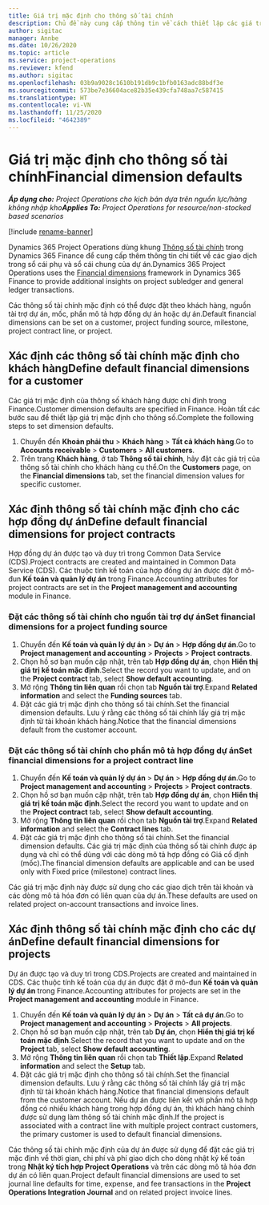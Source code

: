 ```yaml
---
title: Giá trị mặc định cho thông số tài chính
description: Chủ đề này cung cấp thông tin về cách thiết lập các giá trị mặc định cho thông số tài chính.
author: sigitac
manager: Annbe
ms.date: 10/26/2020
ms.topic: article
ms.service: project-operations
ms.reviewer: kfend
ms.author: sigitac
ms.openlocfilehash: 03b9a9028c1610b191db9c1bfb0163adc88bdf3e
ms.sourcegitcommit: 573be7e36604ace82b35e439cfa748aa7c587415
ms.translationtype: HT
ms.contentlocale: vi-VN
ms.lasthandoff: 11/25/2020
ms.locfileid: "4642389"
---
```

# <a name="financial-dimension-defaults"></a><span data-ttu-id="17f5d-103">Giá trị mặc định cho thông số tài chính</span><span class="sxs-lookup"><span data-stu-id="17f5d-103">Financial dimension defaults</span></span>

<span data-ttu-id="17f5d-104">_**Áp dụng cho:** Project Operations cho kịch bản dựa trên nguồn lực/hàng không nhập kho_</span><span class="sxs-lookup"><span data-stu-id="17f5d-104">_**Applies To:** Project Operations for resource/non-stocked based scenarios_</span></span>

[!include [rename-banner](~/includes/cc-data-platform-banner.md)]

<span data-ttu-id="17f5d-105">Dynamics 365 Project Operations dùng khung [Thông số tài chính](https://docs.microsoft.com/dynamics365/finance/general-ledger/financial-dimensions) trong Dynamics 365 Finance để cung cấp thêm thông tin chi tiết về các giao dịch trong sổ cái phụ và sổ cái chung của dự án.</span><span class="sxs-lookup"><span data-stu-id="17f5d-105">Dynamics 365 Project Operations uses the [Financial dimensions](https://docs.microsoft.com/dynamics365/finance/general-ledger/financial-dimensions) framework in Dynamics 365 Finance to provide additional insights on project subledger and general ledger transactions.</span></span>

<span data-ttu-id="17f5d-106">Các thông số tài chính mặc định có thể được đặt theo khách hàng, nguồn tài trợ dự án, mốc, phần mô tả hợp đồng dự án hoặc dự án.</span><span class="sxs-lookup"><span data-stu-id="17f5d-106">Default financial dimensions can be set on a customer, project funding source, milestone, project contract line, or project.</span></span>

## <a name="define-default-financial-dimensions-for-a-customer"></a><span data-ttu-id="17f5d-107">Xác định các thông số tài chính mặc định cho khách hàng</span><span class="sxs-lookup"><span data-stu-id="17f5d-107">Define default financial dimensions for a customer</span></span>

<span data-ttu-id="17f5d-108">Các giá trị mặc định của thông số khách hàng được chỉ định trong Finance.</span><span class="sxs-lookup"><span data-stu-id="17f5d-108">Customer dimension defaults are specified in Finance.</span></span> <span data-ttu-id="17f5d-109">Hoàn tất các bước sau để thiết lập giá trị mặc định cho thông số.</span><span class="sxs-lookup"><span data-stu-id="17f5d-109">Complete the following steps to set dimension defaults.</span></span>

1. <span data-ttu-id="17f5d-110">Chuyển đến **Khoản phải thu** > **Khách hàng** > **Tất cả khách hàng**.</span><span class="sxs-lookup"><span data-stu-id="17f5d-110">Go to **Accounts receivable** > **Customers** > **All customers**.</span></span>
2. <span data-ttu-id="17f5d-111">Trên trang **Khách hàng**, ở tab **Thông số tài chính**, hãy đặt các giá trị của thông số tài chính cho khách hàng cụ thể.</span><span class="sxs-lookup"><span data-stu-id="17f5d-111">On the **Customers** page, on the **Financial dimensions** tab, set the financial dimension values for specific customer.</span></span>

## <a name="define-default-financial-dimensions-for-project-contracts"></a><span data-ttu-id="17f5d-112">Xác định thông số tài chính mặc định cho các hợp đồng dự án</span><span class="sxs-lookup"><span data-stu-id="17f5d-112">Define default financial dimensions for project contracts</span></span>

<span data-ttu-id="17f5d-113">Hợp đồng dự án được tạo và duy trì trong Common Data Service (CDS).</span><span class="sxs-lookup"><span data-stu-id="17f5d-113">Project contracts are created and maintained in Common Data Service (CDS).</span></span> <span data-ttu-id="17f5d-114">Các thuộc tính kế toán của hợp đồng dự án được đặt ở mô-đun **Kế toán và quản lý dự án** trong Finance.</span><span class="sxs-lookup"><span data-stu-id="17f5d-114">Accounting attributes for project contracts are set in the **Project management and accounting** module in Finance.</span></span>

### <a name="set-financial-dimensions-for-a-project-funding-source"></a><span data-ttu-id="17f5d-115">Đặt các thông số tài chính cho nguồn tài trợ dự án</span><span class="sxs-lookup"><span data-stu-id="17f5d-115">Set financial dimensions for a project funding source</span></span>

1. <span data-ttu-id="17f5d-116">Chuyển đến **Kế toán và quản lý dự án** > **Dự án** > **Hợp đồng dự án**.</span><span class="sxs-lookup"><span data-stu-id="17f5d-116">Go to **Project management and accounting** > **Projects** > **Project contracts**.</span></span>
2. <span data-ttu-id="17f5d-117">Chọn hồ sơ bạn muốn cập nhật, trên tab **Hợp đồng dự án**, chọn **Hiển thị giá trị kế toán mặc định**.</span><span class="sxs-lookup"><span data-stu-id="17f5d-117">Select the record you want to update, and on the **Project contract** tab, select **Show default accounting**.</span></span>
3. <span data-ttu-id="17f5d-118">Mở rộng **Thông tin liên quan** rồi chọn tab **Nguồn tài trợ**.</span><span class="sxs-lookup"><span data-stu-id="17f5d-118">Expand **Related information** and select the **Funding sources** tab.</span></span>
4. <span data-ttu-id="17f5d-119">Đặt các giá trị mặc định cho thông số tài chính.</span><span class="sxs-lookup"><span data-stu-id="17f5d-119">Set the financial dimension defaults.</span></span> <span data-ttu-id="17f5d-120">Lưu ý rằng các thông số tài chính lấy giá trị mặc định từ tài khoản khách hàng.</span><span class="sxs-lookup"><span data-stu-id="17f5d-120">Notice that the financial dimensions default from the customer account.</span></span>

### <a name="set-financial-dimensions-for-a-project-contract-line"></a><span data-ttu-id="17f5d-121">Đặt các thông số tài chính cho phần mô tả hợp đồng dự án</span><span class="sxs-lookup"><span data-stu-id="17f5d-121">Set financial dimensions for a project contract line</span></span>

1. <span data-ttu-id="17f5d-122">Chuyển đến **Kế toán và quản lý dự án** > **Dự án** > **Hợp đồng dự án**.</span><span class="sxs-lookup"><span data-stu-id="17f5d-122">Go to **Project management and accounting** > **Projects** > **Project contracts**.</span></span>
2. <span data-ttu-id="17f5d-123">Chọn hồ sơ bạn muốn cập nhật, trên tab **Hợp đồng dự án**, chọn **Hiển thị giá trị kế toán mặc định**.</span><span class="sxs-lookup"><span data-stu-id="17f5d-123">Select the record you want to update and on the **Project contract** tab, select **Show default accounting**.</span></span>
3. <span data-ttu-id="17f5d-124">Mở rộng **Thông tin liên quan** rồi chọn tab **Nguồn tài trợ**.</span><span class="sxs-lookup"><span data-stu-id="17f5d-124">Expand **Related information** and select the **Contract lines** tab.</span></span>
4. <span data-ttu-id="17f5d-125">Đặt các giá trị mặc định cho thông số tài chính.</span><span class="sxs-lookup"><span data-stu-id="17f5d-125">Set the financial dimension defaults.</span></span> <span data-ttu-id="17f5d-126">Các giá trị mặc định của thông số tài chính được áp dụng và chỉ có thể dùng với các dòng mô tả hợp đồng có Giá cố định (mốc).</span><span class="sxs-lookup"><span data-stu-id="17f5d-126">The financial dimension defaults are applicable and can be used only with Fixed price (milestone) contract lines.</span></span>

<span data-ttu-id="17f5d-127">Các giá trị mặc định này được sử dụng cho các giao dịch trên tài khoản và các dòng mô tả hóa đơn có liên quan của dự án.</span><span class="sxs-lookup"><span data-stu-id="17f5d-127">These defaults are used on related project on-account transactions and invoice lines.</span></span>

## <a name="define-default-financial-dimensions-for-projects"></a><span data-ttu-id="17f5d-128">Xác định thông số tài chính mặc định cho các dự án</span><span class="sxs-lookup"><span data-stu-id="17f5d-128">Define default financial dimensions for projects</span></span>

<span data-ttu-id="17f5d-129">Dự án được tạo và duy trì trong CDS.</span><span class="sxs-lookup"><span data-stu-id="17f5d-129">Projects are created and maintained in CDS.</span></span> <span data-ttu-id="17f5d-130">Các thuộc tính kế toán của dự án được đặt ở mô-đun **Kế toán và quản lý dự án** trong Finance.</span><span class="sxs-lookup"><span data-stu-id="17f5d-130">Accounting attributes for projects are set in the **Project management and accounting** module in Finance.</span></span>

1. <span data-ttu-id="17f5d-131">Chuyển đến **Kế toán và quản lý dự án** > **Dự án** > **Tất cả dự án**.</span><span class="sxs-lookup"><span data-stu-id="17f5d-131">Go to **Project management and accounting** > **Projects** > **All projects**.</span></span>
2. <span data-ttu-id="17f5d-132">Chọn hồ sơ bạn muốn cập nhật, trên tab **Dự án**, chọn **Hiển thị giá trị kế toán mặc định**.</span><span class="sxs-lookup"><span data-stu-id="17f5d-132">Select the record that you want to update and on the **Project** tab, select **Show default accounting**.</span></span>
3. <span data-ttu-id="17f5d-133">Mở rộng **Thông tin liên quan** rồi chọn tab **Thiết lập**.</span><span class="sxs-lookup"><span data-stu-id="17f5d-133">Expand **Related information** and select the **Setup** tab.</span></span>
4. <span data-ttu-id="17f5d-134">Đặt các giá trị mặc định cho thông số tài chính.</span><span class="sxs-lookup"><span data-stu-id="17f5d-134">Set the financial dimension defaults.</span></span> <span data-ttu-id="17f5d-135">Lưu ý rằng các thông số tài chính lấy giá trị mặc định từ tài khoản khách hàng.</span><span class="sxs-lookup"><span data-stu-id="17f5d-135">Notice that financial dimensions default from the customer account.</span></span> <span data-ttu-id="17f5d-136">Nếu dự án được liên kết với phần mô tả hợp đồng có nhiều khách hàng trong hợp đồng dự án, thì khách hàng chính được sử dụng làm thông số tài chính mặc định.</span><span class="sxs-lookup"><span data-stu-id="17f5d-136">If the project is associated with a contract line with multiple project contract customers, the primary customer is used to default financial dimensions.</span></span>

<span data-ttu-id="17f5d-137">Các thông số tài chính mặc định của dự án được sử dụng để đặt các giá trị mặc định về thời gian, chi phí và phí giao dịch cho dòng nhật ký kế toán trong **Nhật ký tích hợp Project Operations** và trên các dòng mô tả hóa đơn dự án có liên quan.</span><span class="sxs-lookup"><span data-stu-id="17f5d-137">Project default financial dimensions are used to set journal line defaults for time, expense, and fee transactions in the **Project Operations Integration Journal** and on related project invoice lines.</span></span>
